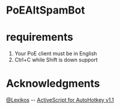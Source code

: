 # PoEAltSpamBot

# requirements

1. Your PoE client must be in English
2. Ctrl+C while Shift is down support

# Acknowledgments
[@Lexikos](https://github.com/Lexikos) -- [ActiveScript for AutoHotkey v1.1](https://github.com/Lexikos/ActiveScript.ahk)
